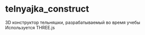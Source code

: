 # telnyajka_construct
 3D конструктор тельняшки, разрабатываемый во время учебы
Используется THREE.js
